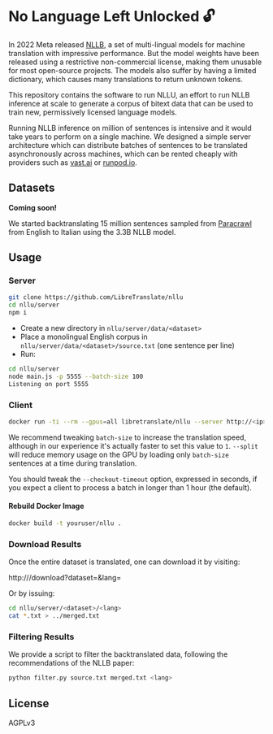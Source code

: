 # No Language Left Unlocked 🔓

In 2022 Meta released [NLLB](https://arxiv.org/pdf/2207.04672.pdf), a set of multi-lingual models for machine translation with impressive performance. But the model weights have been released using a restrictive non-commercial license, making them unusable for most open-source projects. The models also suffer by having a limited dictionary, which causes many translations to return unknown tokens.

This repository contains the software to run NLLU, an effort to run NLLB inference at scale to generate a corpus of bitext data that can be used to train new, permissively licensed language models.

Running NLLB inference on million of sentences is intensive and it would take years to perform on a single machine. We designed a simple server architecture which can distribute batches of sentences to be translated asynchronously across machines, which can be rented cheaply with providers such as [vast.ai](https://vast.ai) or [runpod.io](https://runpod.io).

## Datasets

**Coming soon!**

We started backtranslating 15 million sentences sampled from [Paracrawl](https://paracrawl.eu/) from English to Italian using the 3.3B NLLB model.

## Usage

### Server

```bash
git clone https://github.com/LibreTranslate/nllu
cd nllu/server
npm i
```

* Create a new directory in `nllu/server/data/<dataset>`
* Place a monolingual English corpus in `nllu/server/data/<dataset>/source.txt` (one sentence per line)
* Run:

```bash
cd nllu/server
node main.js -p 5555 --batch-size 100
Listening on port 5555
```


### Client

```bash
docker run -ti --rm --gpus=all libretranslate/nllu --server http://<ip>:5555 --dataset <dataset> --target-lang <langcode> --batch-size 4 --split
```

We recommend tweaking `batch-size` to increase the translation speed, although in our experience it's actually faster to set this value to `1`. `--split` will reduce memory usage on the GPU by loading only `batch-size` sentences at a time during translation.

You should tweak the `--checkout-timeout` option, expressed in seconds, if you expect a client to process a batch in longer than 1 hour (the default).

#### Rebuild Docker Image

```bash
docker build -t youruser/nllu .
```

### Download Results

Once the entire dataset is translated, one can download it by visiting:

http://<ip>/download?dataset=<dataset>&lang=<lang>

Or by issuing:

```bash
cd nllu/server/<dataset>/<lang>
cat *.txt > ../merged.txt
```

### Filtering Results

We provide a script to filter the backtranslated data, following the recommendations of the NLLB paper:

```bash
python filter.py source.txt merged.txt <lang>
```

## License

AGPLv3

